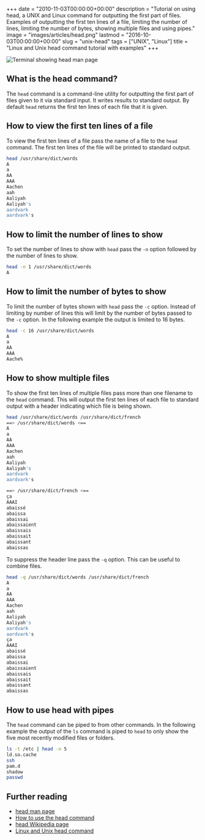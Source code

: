 +++
date = "2010-11-03T00:00:00+00:00"
description = "Tutorial on using head, a UNIX and Linux command for outputting the first part of files. Examples of outputting the first ten lines of a file, limiting the number of lines, limiting the number of bytes, showing multiple files and using pipes."
image = "images/articles/head.png"
lastmod = "2016-10-03T00:00:00+00:00"
slug = "unix-head"
tags = ["UNIX", "Linux"]
title = "Linux and Unix head command tutorial with examples"
+++

![Terminal showing head man page][6]

## What is the head command?

The `head` command is a command-line utility for outputting the first part of
files given to it via standard input. It writes results to standard output. By
default `head` returns the first ten lines of each file that it is given.

## How to view the first ten lines of a file

To view the first ten lines of a file pass the name of a file to the `head`
command. The first ten lines of the file will be printed to standard output.

```sh
head /usr/share/dict/words
A
a
AA
AAA
Aachen
aah
Aaliyah
Aaliyah's
aardvark
aardvark's
```

## How to limit the number of lines to show

To set the number of lines to show with `head` pass the `-n` option followed by
the number of lines to show.

```sh
head -n 1 /usr/share/dict/words
A
```

## How to limit the number of bytes to show

To limit the number of bytes shown with `head` pass the `-c` option. Instead of
limiting by number of lines this will limit by the number of bytes passed to the
`-c` option. In the following example the output is limited to 16 bytes.

```sh
head -c 16 /usr/share/dict/words
A
a
AA
AAA
Aache%
```

## How to show multiple files

To show the first ten lines of multiple files pass more than one filename to the
`head` command. This will output the first ten lines of each file to standard
output with a header indicating which file is being shown.

```sh
head /usr/share/dict/words /usr/share/dict/french
==> /usr/share/dict/words <==
A
a
AA
AAA
Aachen
aah
Aaliyah
Aaliyah's
aardvark
aardvark's
```

```sh
==> /usr/share/dict/french <==
ça
AAAI
abaissé
abaissa
abaissai
abaissaient
abaissais
abaissait
abaissant
abaissas
```

To suppress the header line pass the `-q` option. This can be useful to combine
files.

```sh
head -q /usr/share/dict/words /usr/share/dict/french
A
a
AA
AAA
Aachen
aah
Aaliyah
Aaliyah's
aardvark
aardvark's
ça
AAAI
abaissé
abaissa
abaissai
abaissaient
abaissais
abaissait
abaissant
abaissas
```

## How to use head with pipes

The `head` command can be piped to from other commands. In the following example
the output of the `ls` command is piped to `head` to only show the five most
recently modified files or folders.

```sh
ls -t /etc | head -n 5
ld.so.cache
ssh
pam.d
shadow
passwd
```

## Further reading

- [head man page][1]
- [How to use the head command][3]
- [head Wikipedia page][4]
- [Linux and Unix head command][5]

[1]: http://linux.die.net/man/1/head
[2]: https://shapeshed.com/unix-sort/
[3]: http://www.linfo.org/head.html
[4]: https://en.wikipedia.org/wiki/Head_(Unix)
[5]: http://www.computerhope.com/unix/uhead.htm
[6]: /images/articles/head.webp "Linux and Unix head command"
